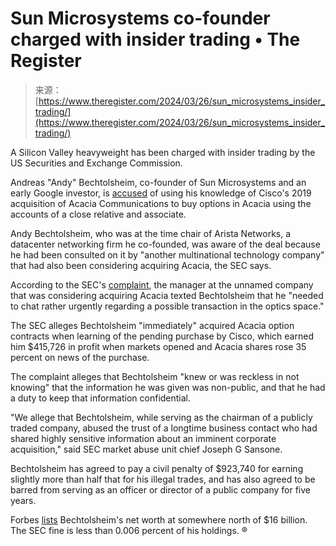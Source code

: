 <!--yml
category: 未分类
date: 2024-05-29 12:43:23
-->

# Sun Microsystems co-founder charged with insider trading • The Register

> 来源：[https://www.theregister.com/2024/03/26/sun_microsystems_insider_trading/](https://www.theregister.com/2024/03/26/sun_microsystems_insider_trading/)

A Silicon Valley heavyweight has been charged with insider trading by the US Securities and Exchange Commission.

Andreas "Andy" Bechtolsheim, co-founder of Sun Microsystems and an early Google investor, is [accused](https://www.sec.gov/news/press-release/2024-40) of using his knowledge of Cisco's 2019 acquisition of Acacia Communications to buy options in Acacia using the accounts of a close relative and associate.

Andy Bechtolsheim, who was at the time chair of Arista Networks, a datacenter networking firm he co-founded, was aware of the deal because he had been consulted on it by "another multinational technology company" that had also been considering acquiring Acacia, the SEC says.

According to the SEC's [complaint](https://www.sec.gov/files/litigation/complaints/2024/comp-pr2024-40.pdf), the manager at the unnamed company that was considering acquiring Acacia texted Bechtolsheim that he "needed to chat rather urgently regarding a possible transaction in the optics space."

The SEC alleges Bechtolsheim "immediately" acquired Acacia option contracts when learning of the pending purchase by Cisco, which earned him $415,726 in profit when markets opened and Acacia shares rose 35 percent on news of the purchase.

The complaint alleges that Bechtolsheim "knew or was reckless in not knowing" that the information he was given was non-public, and that he had a duty to keep that information confidential.

"We allege that Bechtolsheim, while serving as the chairman of a publicly traded company, abused the trust of a longtime business contact who had shared highly sensitive information about an imminent corporate acquisition," said SEC market abuse unit chief Joseph G Sansone.

Bechtolsheim has agreed to pay a civil penalty of $923,740 for earning slightly more than half that for his illegal trades, and has also agreed to be barred from serving as an officer or director of a public company for five years.

Forbes [lists](https://www.forbes.com/profile/andreas-von-bechtolsheim/) Bechtolsheim's net worth at somewhere north of $16 billion. The SEC fine is less than 0.006 percent of his holdings. ®